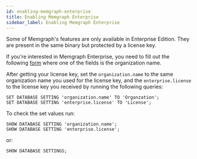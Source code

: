 ```yaml
---
id: enabling-memgraph-enterprise
title: Enabling Memgraph Enterprise
sidebar_label: Enabling Memgraph Enterprise
---
```


Some of Memgraph's features are only available in Enterprise Edition. They are
present in the same binary but protected by a license key.

If you're interested in Memgraph Enterprise, you need to fill out the following
[form](https://docs.google.com/forms/d/e/1FAIpQLSddH_XV000h58MhwJwwrUu2L3uTkejEDPqvstl6eMou_AW-yw/viewform) where one of the fields is the organization name.

After getting your license key, set the `organization.name` to the same
organization name you used for the license key, and the `enterprise.license` to
the license key you received by running the following queries: 

```
SET DATABASE SETTING 'organization.name' TO 'Organzation';
SET DATABASE SETTING 'enterprise.license' TO 'License';
```

To check the set values run: 

```opencypher
SHOW DATABASE SETTING 'organization.name';
SHOW DATABASE SETTING 'enterprise.license';
```

or:

```opencypher
SHOW DATABASE SETTINGS;
```
